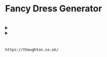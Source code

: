 # Fancy Dress Generator

<br>
<details>
  <summary>
  </summary>
  <br>
  <p></p>
</details>
<details>
  <summary>
  </summary>
  <br>
  <p></p>
</details>

<h1></h1>


```
https://thoughton.co.uk/
```
